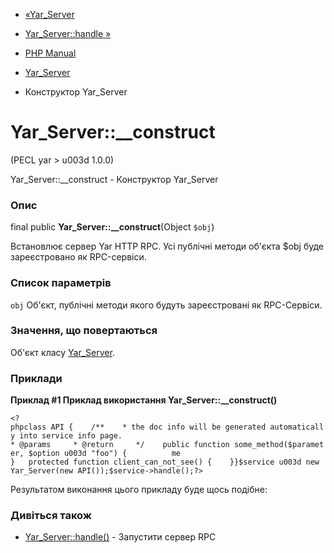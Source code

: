 - [«Yar_Server](class.yar-server.md)
- [Yar_Server::handle »](yar-server.handle.md)

- [PHP Manual](index.md)
- [Yar_Server](class.yar-server.md)
- Конструктор Yar_Server

# Yar_Server::\_\_construct

(PECL yar \> u003d 1.0.0)

Yar_Server::\_\_construct - Конструктор Yar_Server

### Опис

final public **Yar_Server::\_\_construct**(Object `$obj`)

Встановлює сервер Yar HTTP RPC. Усі публічні методи об'єкта $obj
буде зареєстровано як RPC-сервіси.

### Список параметрів

`obj`
Об'єкт, публічні методи якого будуть зареєстровані як
RPC-Сервіси.

### Значення, що повертаються

Об'єкт класу [Yar_Server](class.yar-server.md).

### Приклади

**Приклад #1 Приклад використання **Yar_Server::\_\_construct()****

` <?phpclass API {    /**    * the doc info will be generated automatically into service info page. * @params     * @return     */    public function some_method($parameter, $option u003d "foo") {          me }   protected function client_can_not_see() {    }}$service u003d new Yar_Server(new API());$service->handle();?> `

Результатом виконання цього прикладу буде щось подібне:

### Дивіться також

- [Yar_Server::handle()](yar-server.handle.md) - Запустити сервер
RPC
